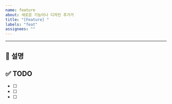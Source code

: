```yaml
---
name: feature
about: 새로운 기능이나 디자인 추가가
title: "[Feature] "
labels: "feat"
assignees: ""
---
```


---

## 🚀 설명

<!-- 이 이슈가 무엇을 해결하려는지, 왜 필요한지 간결하게 설명해주세요. -->
<!-- (예: 로그인 페이지에서 특정 상황 시 오류 발생, 새로운 사용자 프로필 편집 기능 추가 요청) -->

## ✅ TODO

<!-- 이 이슈를 해결하기 위해 수행할 구체적인 작업들을 체크리스트 형태로 작성해주세요. -->

- [ ]
- [ ]
- [ ]

